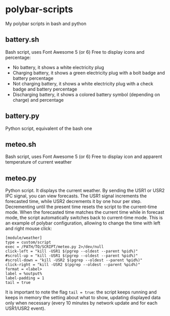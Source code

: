 # polybar-scripts
My polybar scripts in bash and python

## battery.sh
Bash script, uses Font Awesome 5 (or 6) Free to display icons and percentage:
- No battery, it shows a white electricity plug
- Charging battery, it shows a green electricity plug with a bolt badge and battery percentage
- Not charging battery, it shows a white electricity plug with a check badge and battery percentage
- Discharging battery, it shows a colored battery symbol (depending on charge) and percentage

## battery.py
Python script, equivalent of the bash one

## meteo.sh
Bash script, uses Font Awesome 5 (or 6) Free to display icon and apparent temperature of current weather

## meteo.py
Python script. It displays the current weather. By sending the USR1 or USR2 IPC signal, you can view forecasts. The USR1 signal increments the forecasted time, while USR2 decrements it by one hour per step. Decrementing until the present time resets the script to the current-time mode. When the forecasted time matches the current time while in forecast mode, the script automatically switches back to current-time mode.
This is an example of polybar configuration, allowing to change the time with left and right mouse click:
```
[module/weather]
type = custom/script
exec = /PATH/TO/SCRIPT/meteo.py 2>/dev/null
click-left = "kill -USR1 $(pgrep --oldest --parent %pid%)"
#scroll-up = "kill -USR1 $(pgrep --oldest --parent %pid%)"
#scroll-down = "kill -USR2 $(pgrep --oldest --parent %pid%)"
click-right = "kill -USR2 $(pgrep --oldest --parent %pid%)"
format = <label>
label = %output%
label-padding = 1
tail = true
```

It is important to note the flag `tail = true`: the script keeps running and keeps in memory the setting about what to show, updating displayed data only when necessary (every 10 minutes by network update and for each USR1/USR2 event).